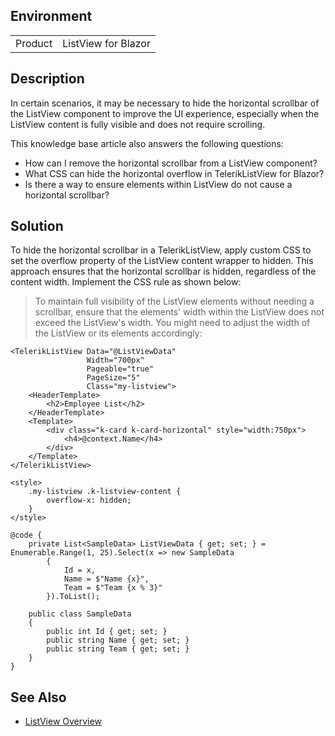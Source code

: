 
## Environment

<table>
<tbody>
<tr>
<td>Product</td>
<td>ListView for Blazor</td>
</tr>
</tbody>
</table>

## Description

In certain scenarios, it may be necessary to hide the horizontal scrollbar of the ListView component to improve the UI experience, especially when the ListView content is fully visible and does not require scrolling.

This knowledge base article also answers the following questions:

- How can I remove the horizontal scrollbar from a ListView component?
- What CSS can hide the horizontal overflow in TelerikListView for Blazor?
- Is there a way to ensure elements within ListView do not cause a horizontal scrollbar?

## Solution

To hide the horizontal scrollbar in a TelerikListView, apply custom CSS to set the overflow property of the ListView content wrapper to hidden. This approach ensures that the horizontal scrollbar is hidden, regardless of the content width. Implement the CSS rule as shown below:

> To maintain full visibility of the ListView elements without needing a scrollbar, ensure that the elements' width within the ListView does not exceed the ListView's width. You might need to adjust the width of the ListView or its elements accordingly:

````RAZOR
<TelerikListView Data="@ListViewData"
                 Width="700px"
                 Pageable="true"
                 PageSize="5"
                 Class="my-listview">
    <HeaderTemplate>
        <h2>Employee List</h2>
    </HeaderTemplate>
    <Template>
        <div class="k-card k-card-horizontal" style="width:750px">
            <h4>@context.Name</h4>
        </div>
    </Template>
</TelerikListView>

<style>
    .my-listview .k-listview-content {
        overflow-x: hidden;
    }
</style>

@code {
    private List<SampleData> ListViewData { get; set; } = Enumerable.Range(1, 25).Select(x => new SampleData
        {
            Id = x,
            Name = $"Name {x}",
            Team = $"Team {x % 3}"
        }).ToList();

    public class SampleData
    {
        public int Id { get; set; }
        public string Name { get; set; }
        public string Team { get; set; }
    }
}
````

## See Also

- [ListView Overview](slug:listview-overview)

